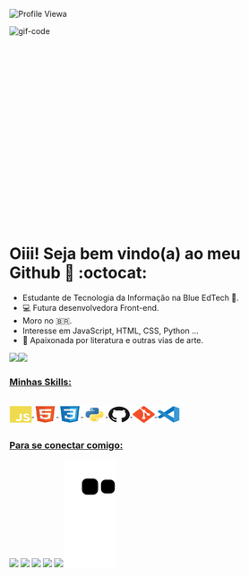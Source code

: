 ![Profile Viewa](http://estruyf-github.azurewebsites.net/api/VisitorHit?user=mdar4&repo=mdar4&countColorcountColor)
<div style="display: flex">
<img align="center" height="350vh" width="100%" alt="gif-code" src="https://media.giphy.com/media/h408T6Y5GfmXBKW62l/giphy.gif">
</div>

<h1> Oiii! Seja bem vindo(a) ao meu Github 👋 :octocat:</h1>
<ul>
  <li>Estudante de Tecnologia da Informação na Blue EdTech 💙.</li>
  <li>💻 Futura desenvolvedora Front-end.</li>
  <li>Moro no 🇧🇷.</li>
  <li>Interesse em JavaScript, HTML, CSS, Python ...</li>
  <li>🎨 Apaixonada por literatura e outras vias de arte.</li>
</ul>

 <div>
  <a href="https://github.com/mdar4">
  <img height="180em" src="https://github-readme-stats.vercel.app/api?username=mdar4&show_icons=true&theme=dracula&include_all_commits=true&count_private=true"/><img height="180em" src="https://github-readme-stats.vercel.app/api/top-langs/?username=mdar4&layout=compact&langs_count=16&theme=dracula"/>
</div>
 
 ### Minhas Skills:
<div style="display: inline_block"><br>
  <img align="center" alt="Dara-Js" height="30" width="40" src="https://raw.githubusercontent.com/devicons/devicon/master/icons/javascript/javascript-plain.svg">
  <img align="center" alt="Dara-HTML" height="30" width="40" src="https://raw.githubusercontent.com/devicons/devicon/master/icons/html5/html5-original.svg">
  <img align="center" alt="Dara-CSS" height="30" width="40" src="https://raw.githubusercontent.com/devicons/devicon/master/icons/css3/css3-original.svg">
  <img align="center" alt="Dara-Python" height="30" width="40" src="https://raw.githubusercontent.com/devicons/devicon/master/icons/python/python-original.svg">
 <img align="center" alt="Dara-GitHub" height="30" width="40" src="https://raw.githubusercontent.com/devicons/devicon/master/icons/github/github-original.svg">
 <img align="center" alt="Dara-Git" height="30" width="40" src="https://raw.githubusercontent.com/devicons/devicon/master/icons/git/git-original.svg">
 <img align="center" alt="Dara-VSCode" height="30" width="40" src="https://raw.githubusercontent.com/devicons/devicon/master/icons/vscode/vscode-original.svg">
</div>
  
  ##
 ### Para se conectar comigo:
<div> 
  <a href="https://instagram.com/d.aarah_" target="_blank"><img src="https://img.shields.io/badge/-Instagram-%23E4405F?style=for-the-badge&logo=instagram&logoColor=white" target="_blank"></a>
  <a href = "mailto:darasilva2391@gmail.com"><img src="https://img.shields.io/badge/-Gmail-%23333?style=for-the-badge&logo=gmail&logoColor=white" target="_blank"></a>
  <a href="https://www.linkedin.com/in/dara-fontoura-da-silva-98917b1a6/" target="_blank"><img src="https://img.shields.io/badge/-LinkedIn-%230077B5?style=for-the-badge&logo=linkedin&logoColor=white" target="_blank"></a> <a href="https://www.facebook.com/darah.fontoura" target="_blank"><img src = "https://img.shields.io/badge/facebook-%231877F2.svg?&style=for-the-badge&logo=facebook&logoColor=white" target="_blank"></a> <a href= "https://twitter.com/mdar4h" target= "_blank"> <img src="https://img.shields.io/badge/twitter-%231DA1F2.svg?&style=for-the-badge&logo=twitter&logoColor=white" target="_blank"/></a.   
 
  ![Snake animation](https://github.com/rafaballerini/rafaballerini/blob/output/github-contribution-grid-snake.svg)
 
</div>
 

